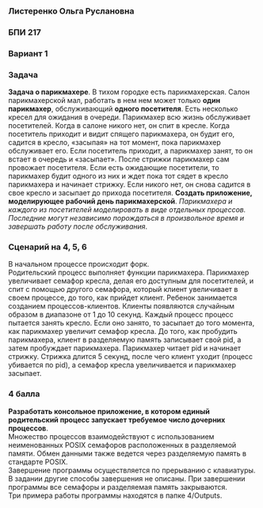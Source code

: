 ### Листеренко Ольга Руслановна ###
### БПИ 217 ###
  
### Вариант 1 ###
### Задача ###
**Задача о парикмахере**. В тихом городке есть парикмахерская. Салон парикмахерской мал, работать в нем нем может только **один парикмахер**, обслуживающий **одного посетителя**. Есть несколько кресел для ожидания в очереди. Парикмахер всю жизнь обслуживает посетителей. Когда в салоне никого нет, он спит в кресле. Когда посетитель приходит и видит спящего парикмахера, он будит его, садится в кресло, «засыпая» на тот момент, пока парикмахер обслуживает его. Если посетитель приходит, а парикмахер занят, то он встает в очередь и «засыпает». После стрижки парикмахер сам провожает посетителя. Если есть ожидающие посетители, то парикмахер будит одного из них и ждет пока тот сядет в кресло парикмахера и начинает стрижку. Если никого нет, он снова садится в свое кресло и засыпает до прихода посетителя. **Создать приложение, моделирующее рабочий день парикмахерской**. *Парикмахера и каждого из посетителей моделировать в виде отдельных процессов. Последние могут независимо порождаться в произвольное время и завершать работу после обслуживания*.  

### Сценарий на 4, 5, 6 ###
В начальном процессе происходит форк.  
Родительский процесс выполняет функции парикмахера. Парикмахер увеличивает семафор кресла, делая его доступным для посетителей, и спит с помощью другого семафора, который клиент увеличивает в своем процессе, до того, как прийдет клиент. Ребенок занимается созданием процессов-клиентов. Клиенты появляются случайным образом в диапазоне от 1 до 10 секунд. Каждый процесс процесс пытается занять кресло. Если оно занято, то засыпает до того момента, как парикмахер увеличит семафор кресла. До того, как пробудить парикмахера, клиент в разделяемую память записывает свой pid, а затем пробуждает парикмахера. Парикмахер читает pid и начинает стрижку. Стрижка длится 5 секунд, после чего клиент уходит (процесс убивается по pid), а семафор кресла увеличивается и парикмахер засыпает.  

### 4 балла ###
**Разработать консольное приложение, в котором единый родительский процесс запускает требуемое число дочерних процессов**.  
Множество процессов взаимодействуют с использованием неименованных POSIX семафоров расположенных в разделяемой памяти. Обмен данными также ведется через разделяемую память в стандарте POSIX.  
Завершение программы осуществляется по прерыванию с клавиатуры. В задании другие способы завершения не описаны. При завершении программы все семафоры и разделяемая память закрываются.  
Три примера работы программы находятся в папке 4/Outputs.  
